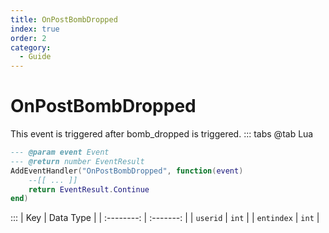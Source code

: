 ```yaml
---
title: OnPostBombDropped
index: true
order: 2
category:
  - Guide
---
```


# OnPostBombDropped
This event is triggered after bomb_dropped is triggered.
::: tabs
@tab Lua
```lua
--- @param event Event
--- @return number EventResult
AddEventHandler("OnPostBombDropped", function(event)
    --[[ ... ]]
    return EventResult.Continue
end)
```

:::
|     Key    | Data Type |
| :--------: | :-------: |
|  `userid`  |   `int`   |
| `entindex` |   `int`   |
